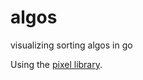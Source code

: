 # algos
visualizing sorting algos in go

Using the [pixel library](https://github.com/faiface/pixel).

